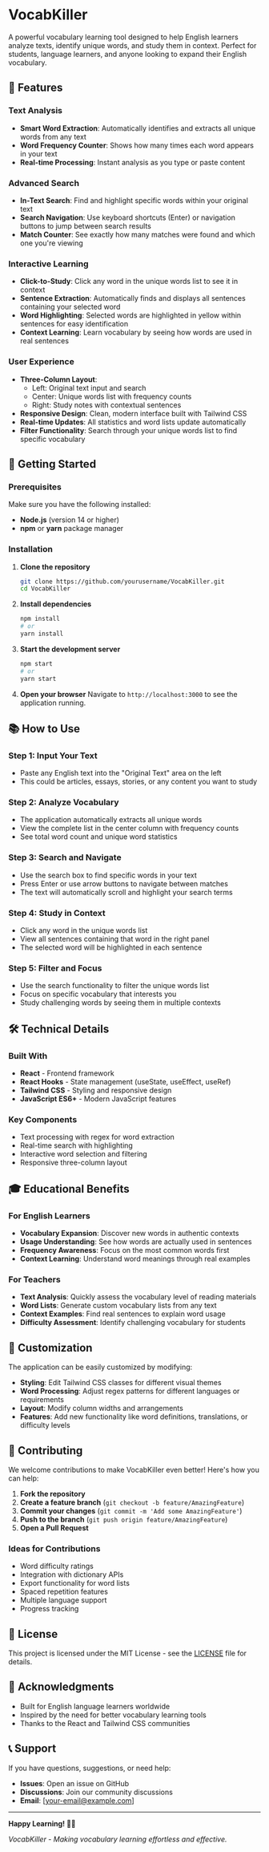 # VocabKiller

A powerful vocabulary learning tool designed to help English learners analyze texts, identify unique words, and study them in context. Perfect for students, language learners, and anyone looking to expand their English vocabulary.

## 🎯 Features

### **Text Analysis**
- **Smart Word Extraction**: Automatically identifies and extracts all unique words from any text
- **Word Frequency Counter**: Shows how many times each word appears in your text
- **Real-time Processing**: Instant analysis as you type or paste content

### **Advanced Search**
- **In-Text Search**: Find and highlight specific words within your original text
- **Search Navigation**: Use keyboard shortcuts (Enter) or navigation buttons to jump between search results
- **Match Counter**: See exactly how many matches were found and which one you're viewing

### **Interactive Learning**
- **Click-to-Study**: Click any word in the unique words list to see it in context
- **Sentence Extraction**: Automatically finds and displays all sentences containing your selected word
- **Word Highlighting**: Selected words are highlighted in yellow within sentences for easy identification
- **Context Learning**: Learn vocabulary by seeing how words are used in real sentences

### **User Experience**
- **Three-Column Layout**: 
  - Left: Original text input and search
  - Center: Unique words list with frequency counts
  - Right: Study notes with contextual sentences
- **Responsive Design**: Clean, modern interface built with Tailwind CSS
- **Real-time Updates**: All statistics and word lists update automatically
- **Filter Functionality**: Search through your unique words list to find specific vocabulary

## 🚀 Getting Started

### Prerequisites

Make sure you have the following installed:
- **Node.js** (version 14 or higher)
- **npm** or **yarn** package manager

### Installation

1. **Clone the repository**
   ```bash
   git clone https://github.com/yourusername/VocabKiller.git
   cd VocabKiller
   ```

2. **Install dependencies**
   ```bash
   npm install
   # or
   yarn install
   ```

3. **Start the development server**
   ```bash
   npm start
   # or
   yarn start
   ```

4. **Open your browser**
   Navigate to `http://localhost:3000` to see the application running.

## 📚 How to Use

### **Step 1: Input Your Text**
- Paste any English text into the "Original Text" area on the left
- This could be articles, essays, stories, or any content you want to study

### **Step 2: Analyze Vocabulary**
- The application automatically extracts all unique words
- View the complete list in the center column with frequency counts
- See total word count and unique word statistics

### **Step 3: Search and Navigate**
- Use the search box to find specific words in your text
- Press Enter or use arrow buttons to navigate between matches
- The text will automatically scroll and highlight your search terms

### **Step 4: Study in Context**
- Click any word in the unique words list
- View all sentences containing that word in the right panel
- The selected word will be highlighted in each sentence

### **Step 5: Filter and Focus**
- Use the search functionality to filter the unique words list
- Focus on specific vocabulary that interests you
- Study challenging words by seeing them in multiple contexts

## 🛠️ Technical Details

### **Built With**
- **React** - Frontend framework
- **React Hooks** - State management (useState, useEffect, useRef)
- **Tailwind CSS** - Styling and responsive design
- **JavaScript ES6+** - Modern JavaScript features

### **Key Components**
- Text processing with regex for word extraction
- Real-time search with highlighting
- Interactive word selection and filtering
- Responsive three-column layout

## 🎓 Educational Benefits

### **For English Learners**
- **Vocabulary Expansion**: Discover new words in authentic contexts
- **Usage Understanding**: See how words are actually used in sentences
- **Frequency Awareness**: Focus on the most common words first
- **Context Learning**: Understand word meanings through real examples

### **For Teachers**
- **Text Analysis**: Quickly assess the vocabulary level of reading materials
- **Word Lists**: Generate custom vocabulary lists from any text
- **Context Examples**: Find real sentences to explain word usage
- **Difficulty Assessment**: Identify challenging vocabulary for students

## 🔧 Customization

The application can be easily customized by modifying:
- **Styling**: Edit Tailwind CSS classes for different visual themes
- **Word Processing**: Adjust regex patterns for different languages or requirements
- **Layout**: Modify column widths and arrangements
- **Features**: Add new functionality like word definitions, translations, or difficulty levels

## 🤝 Contributing

We welcome contributions to make VocabKiller even better! Here's how you can help:

1. **Fork the repository**
2. **Create a feature branch** (`git checkout -b feature/AmazingFeature`)
3. **Commit your changes** (`git commit -m 'Add some AmazingFeature'`)
4. **Push to the branch** (`git push origin feature/AmazingFeature`)
5. **Open a Pull Request**

### **Ideas for Contributions**
- Word difficulty ratings
- Integration with dictionary APIs
- Export functionality for word lists
- Spaced repetition features
- Multiple language support
- Progress tracking

## 📝 License

This project is licensed under the MIT License - see the [LICENSE](LICENSE) file for details.

## 🙏 Acknowledgments

- Built for English language learners worldwide
- Inspired by the need for better vocabulary learning tools
- Thanks to the React and Tailwind CSS communities

## 📞 Support

If you have questions, suggestions, or need help:
- **Issues**: Open an issue on GitHub
- **Discussions**: Join our community discussions
- **Email**: [your-email@example.com]

---

**Happy Learning! 📖✨**

*VocabKiller - Making vocabulary learning effortless and effective.* 